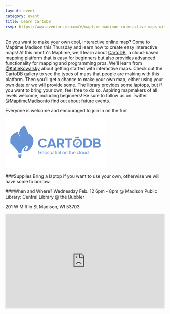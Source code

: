 ```yaml
---
layout: event
category: event
title: Learn CartoDB
rsvp: https://www.eventbrite.com/e/maptime-madison-interactive-maps-with-cartodb-tickets-15693885835
---
```


Do you want to make your own cool, interactive online map? Come to Maptime Madison this Thursday and learn how to create easy interactive maps! At this month's Maptime, we'll learn about [CartoDB](http://cartodb.com/), a cloud-based mapping platform that is easy for beginners but also provides advanced functionality for mapping and programming pros. We'll learn from [@KatieKowalsky](https://twitter.com/KatieKowalsky) about getting started with interactive maps. Check out the CartoDB gallery to see the types of maps that people are making with this platform. Then you'll get a chance to make your own map, either using your own data or we will provide some. The library provides some laptops, but if you want to bring your own, feel free to do so. Aspiring mapmakers of all levels welcome, including beginners! Be sure to follow us on Twitter [@MaptimeMadison](https://twitter.com/Maptimemadison)to find out about future events.


Everyone is welcome and encouraged to join in on the fun! 

<img src="./img/imgres.png">

###Supplies
Bring a laptop if you want to use your own, otherwise we will have some to borrow.

###When and Where? 
Wednesday Feb. 12 6pm - 8pm @ Madison Public Library: Central Library @ the Bubbler 

201 W Mifflin St Madison, WI 53703

<iframe frameborder="0" width="100%" height="300" src="http://bl.ocks.org/d/5728fa98c5d97a623417"></iframe>